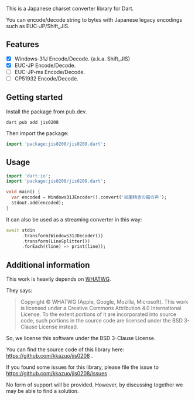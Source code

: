 <!--
This README describes the package. If you publish this package to pub.dev,
this README's contents appear on the landing page for your package.

For information about how to write a good package README, see the guide for
[writing package pages](https://dart.dev/guides/libraries/writing-package-pages).

For general information about developing packages, see the Dart guide for
[creating packages](https://dart.dev/guides/libraries/create-library-packages)
and the Flutter guide for
[developing packages and plugins](https://flutter.dev/developing-packages).
-->

This is a Japanese charset converter library for Dart.

You can encode/decode string to bytes with Japanese legacy encodings such as EUC-JP/Shift_JIS.

## Features

- [x] Windows-31J Encode/Decode. (a.k.a. Shift_JIS)
- [x] EUC-JP Encode/Decode.
- [ ] EUC-JP-ms Encode/Decode.
- [ ] CP51932 Encode/Decode.

## Getting started

Install the package from pub.dev.

```shell
dart pub add jis0208
```

Then import the package:

```dart
import 'package:jis0208/jis0208.dart';
```

## Usage

```dart
import 'dart:io';
import 'package:jis0208/jis0208.dart';

void main() {
  var encoded = Windows31JEncoder().convert('祇園精舎の鐘の声');
  stdout.add(encoded);
}
```

It can also be used as a streaming converter in this way:

```dart
await stdin
      .transform(Windows31JDecoder())
      .transform(LineSplitter())
      .forEach((line) => print(line));
```

## Additional information

This work is heavily depends on [WHATWG](https://encoding.spec.whatwg.org).

They says:

> Copyright © WHATWG (Apple, Google, Mozilla, Microsoft). This work is licensed under a Creative Commons Attribution 4.0 International License. To the extent portions of it are incorporated into source code, such portions in the source code are licensed under the BSD 3-Clause License instead.

So, we license this software under the BSD 3-Clause License.

You can find the source code of this library here: https://github.com/kkazuo/jis0208 .

If you found some issues for this library, please file the issue to https://github.com/kkazuo/jis0208/issues .

No form of support will be provided.
However, by discussing together we may be able to find a solution.
